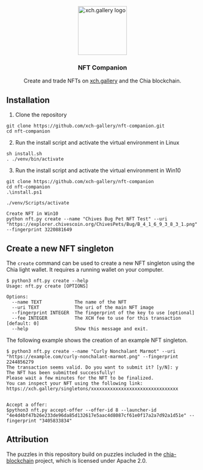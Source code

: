 <p align="center">
  <a href="https://xch.gallery">
    <img src="https://xch.gallery/pflanz_128.png" alt="xch.gallery logo" width="128" height="128">
  </a>
</p>

<h3 align="center">NFT Companion</h3>

<div align="center">
  Create and trade NFTs on <a href="https://xch.gallery">xch.gallery</a> and the Chia blockchain.
</div>

## Installation

1. Clone the repository
```shell
git clone https://github.com/xch-gallery/nft-companion.git
cd nft-companion
```

2. Run the install script and activate the virtual environment in Linux
```shell
sh install.sh
. ./venv/bin/activate
```


3. Run the install script and activate the virtual environment in Win10
```
git clone https://github.com/xch-gallery/nft-companion
cd nft-companion
.\install.ps1

./venv/Scripts/activate

Create NFT in Win10
python nft.py create --name "Chives Bug Pet NFT Test" --uri "https://explorer.chivescoin.org/ChivesPets/Bug/B_4_1_6_9_3_8_3_1.png" --fingerprint 3220881649

```

## Create a new NFT singleton

The `create` command can be used to create a new NFT singleton using the Chia light wallet.
It requires a running wallet on your computer.

```shell
$ python3 nft.py create --help
Usage: nft.py create [OPTIONS]

Options:
  --name TEXT            The name of the NFT
  --uri TEXT             The uri of the main NFT image
  --fingerprint INTEGER  The fingerprint of the key to use [optional]
  --fee INTEGER          The XCH fee to use for this transaction  [default: 0]
  --help                 Show this message and exit.
```

The following example shows the creation of an example NFT singleton.

```shell
$ python3 nft.py create --name "Curly Nonchalant Marmot" --uri "https://example.com/curly-nonchalant-marmot.png" --fingerprint 2244856279
The transaction seems valid. Do you want to submit it? [y/N]: y
The NFT has been submitted successfully!
Please wait a few minutes for the NFT to be finalized.
You can inspect your NFT using the following link: https://xch.gallery/singletons/xxxxxxxxxxxxxxxxxxxxxxxxxxxxxxxx


Accept a offer:
$python3 nft.py accept-offer --offer-id 8 --launcher-id "4e4d4bf47b26e233de96da85d132617e5aac4d8087cf61e0f17a2a7d92a1d51e" --fingerprint "3405833834"

```

## Attribution

The puzzles in this repository build on puzzles included in the [chia-blockchain](https://github.com/Chia-Network/chia-blockchain) project, which is licensed under Apache 2.0.

